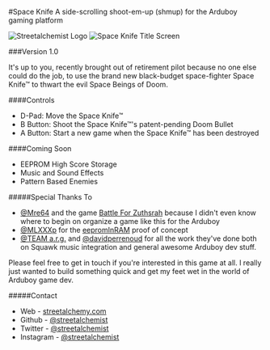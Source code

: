 #Space Knife
A side-scrolling shoot-em-up (shmup) for the Arduboy gaming platform

![Streetalchemist Logo](https://raw.githubusercontent.com/streetalchemist/SpaceKnife/master/production/streetAlchemyScreen.png)
![Space Knife Title Screen](https://raw.githubusercontent.com/streetalchemist/SpaceKnife/master/production/titleScreen.png)


###Version 1.0

It's up to you, recently brought out of retirement pilot because no one else could do the job, to use the brand new black-budget space-fighter Space Knife™ to thwart the evil Space Beings of Doom.

####Controls
- D-Pad: Move the Space Knife™
- B Button: Shoot the Space Knife™'s patent-pending Doom Bullet
- A Button: Start a new game when the Space Knife™ has been destroyed

####Coming Soon
- EEPROM High Score Storage
- Music and Sound Effects
- Pattern Based Enemies


#####Special Thanks To
- [@Mre64](https://github.com/Mre64) and the game [Battle For Zuthsrah](https://github.com/Mre64/BattleForZuthsrah) because I didn't even know where to begin on organize a game like this for the Arduboy
- [@MLXXXp](https://github.com/MLXXXp) for the [eepromInRAM](https://github.com/MLXXXp/eepromInRAM) proof of concept
- [@TEAM a.r.g.](https://github.com/TEAMarg) and [@davidperrenoud](https://github.com/davidperrenoud) for all the work they've done both on Squawk music integration and general awesome Arduboy dev stuff.

Please feel free to get in touch if you're interested in this game at all. I really just wanted to build something quick and get my feet wet in the world of Arduboy game dev.

#####Contact
- Web - [streetalchemy.com](http://www.streetalchemy.com)
- Github - [@streetalchemist](https://github.com/streetalchemist)
- Twitter - [@streetalchemist](https://twitter.com/streetalchemist)
- Instagram - [@streetalchemist](https://www.instagram.com/streetalchemist/)
